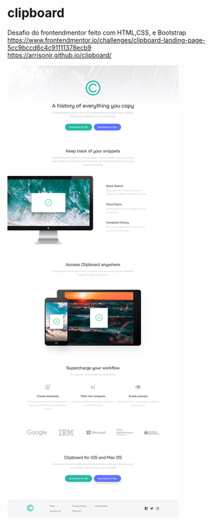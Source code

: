 # clipboard

Desafio do frontendmentor feito com HTML,CSS, e Bootstrap<br>
https://www.frontendmentor.io/challenges/clipboard-landing-page-5cc9bccd6c4c91111378ecb9
<br>
https://arrisonjr.github.io/clipboard/
<br>

![alt text](https://raw.githubusercontent.com/arrisonjr/clipboard/main/desktop-design.jpg)
<br>
